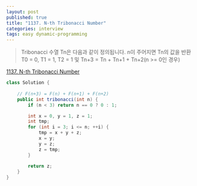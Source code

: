 ```yaml
---
layout: post
published: true
title: "1137. N-th Tribonacci Number"
categories: interview
tags: easy dynamic-programming
---
```


> Tribonacci 수열 Tn은 다음과 같이 정의됩니다.  n이 주어지면 Tn의 값을 반환  
> T0 = ​​0, T1 = 1, T2 = 1 및 Tn+3 = Tn + Tn+1 + Tn+2(n >= 0인 경우)

[1137. N-th Tribonacci Number](https://leetcode.com/problems/n-th-tribonacci-number/)

```java
class Solution {
    
    // F(n+3) = F(n) + F(n+1) + F(n+2)
    public int tribonacci(int n) {
        if (n < 3) return n == 0 ? 0 : 1;

        int x = 0, y = 1, z = 1;
        int tmp;
        for (int i = 3; i <= n; ++i) {
            tmp = x + y + z;
            x = y;
            y = z;
            z = tmp;
        }
        
        return z;
    }
}
```
